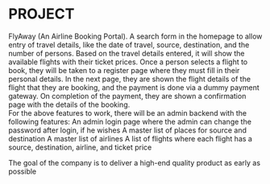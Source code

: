 # PROJECT
FlyAway (An Airline Booking Portal).
A search form in the homepage to allow entry of travel details, like the date of travel, source, destination, and the number of persons.
Based on the travel details entered, it will show the available flights with their ticket prices.
Once a person selects a flight to book, they will be taken to a register page where they must fill in their personal details. In the next page, they are shown the flight details of the flight that they are booking, and the payment is done via a dummy payment gateway. On completion of the payment, they are shown a confirmation page with the details of the booking.    
For the above features to work, there will be an admin backend with the following features:
An admin login page where the admin can change the password after login, if he wishes
A master list of places for source and destination
A master list of airlines
A list of flights where each flight has a source, destination, airline, and ticket price
  
The goal of the company is to deliver a high-end quality product as early as possible
